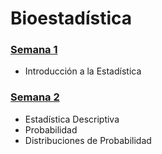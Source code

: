 # Bioestadística

### [Semana 1](Semana1/Readme.md)
  - Introducción a la Estadística
### [Semana 2](Semana2/Readme.md)
  - Estadística Descriptiva
  - Probabilidad
  - Distribuciones de Probabilidad
